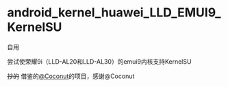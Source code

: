 # android_kernel_huawei_LLD_EMUI9_KernelSU

自用

尝试使荣耀9i（LLD-AL20和LLD-AL30）的emui9内核支持KernelSU

~~抄的~~ 借鉴的[@Coconut](https://github.com/Coconutat)的项目，感谢@Coconut
